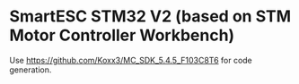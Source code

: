 # SmartESC STM32 V2 (based on STM Motor Controller Workbench)

Use https://github.com/Koxx3/MC_SDK_5.4.5_F103C8T6 for code generation.
